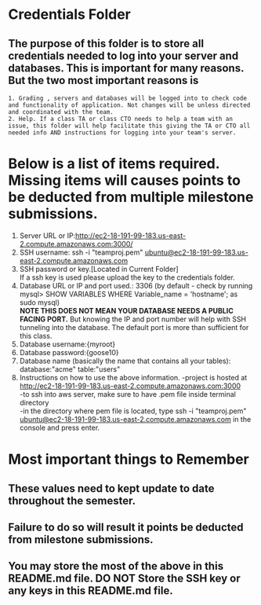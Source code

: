 # Credentials Folder

## The purpose of this folder is to store all credentials needed to log into your server and databases. This is important for many reasons. But the two most important reasons is
    1. Grading , servers and databases will be logged into to check code and functionality of application. Not changes will be unless directed and coordinated with the team.
    2. Help. If a class TA or class CTO needs to help a team with an issue, this folder will help facilitate this giving the TA or CTO all needed info AND instructions for logging into your team's server. 


# Below is a list of items required. Missing items will causes points to be deducted from multiple milestone submissions.

1. Server URL or IP:http://ec2-18-191-99-183.us-east-2.compute.amazonaws.com:3000/
2. SSH username: ssh -i "teamproj.pem" ubuntu@ec2-18-191-99-183.us-east-2.compute.amazonaws.com
3. SSH password or key.[Located in Current Folder]
   <br> If a ssh key is used please upload the key to the credentials folder.
4. Database URL or IP and port used.: 3306 (by default - check by running mysql> SHOW VARIABLES WHERE Variable_name = 'hostname'; as sudo mysql) 
   <br><strong> NOTE THIS DOES NOT MEAN YOUR DATABASE NEEDS A PUBLIC FACING PORT.</strong> But knowing the IP and port number will help with SSH tunneling into the database. The default port is more than sufficient for this class.
5. Database username:{myroot}
6. Database password:{goose10}
7. Database name (basically the name that contains all your tables): database:"acme" table:"users"
8. Instructions on how to use the above information.
   -project is hosted at http://ec2-18-191-99-183.us-east-2.compute.amazonaws.com:3000  
   -to ssh into aws server, make sure to have .pem file inside terminal directory  
   -in the directory where pem file is located, type ssh -i "teamproj.pem" ubuntu@ec2-18-191-99-183.us-east-2.compute.amazonaws.com in the console and press enter.  

# Most important things to Remember
## These values need to kept update to date throughout the semester. <br>
## <strong>Failure to do so will result it points be deducted from milestone submissions.</strong><br>
## You may store the most of the above in this README.md file. DO NOT Store the SSH key or any keys in this README.md file.
